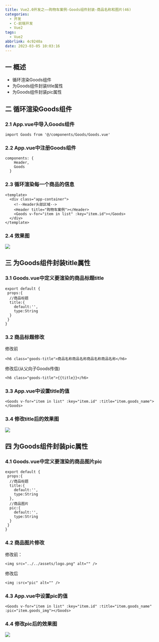 ```yaml
---
title: Vue2.0开发之——购物车案例-Goods组件封装-商品名称和图片(46)
categories:
  - 开发
  - C-前端开发
  - Vue2
tags:
  - Vue2
abbrlink: 4c9240a
date: 2023-03-05 10:03:16
---
```

## 一 概述

* 循环渲染Goods组件
* 为Goods组件封装title属性
* 为Goods组件封装pic属性

<!--more-->

## 二 循环渲染Goods组件

### 2.1 App.vue中导入Goods组件

```
import Goods from '@/components/Goods/Goods.vue'
```

### 2.2 App.vue中注册Goods组件

```
components: {
    Header,
    Goods
  }
```

### 2.3 循环渲染每一个商品的信息

```
<template>
  <div class="app-container">
    <!--Header头部区域-->
    <Header title="购物车案例"></Header>
    <Goods v-for="item in list" :key="item.id"></Goods>
  </div>
</template>
```

### 2.4 效果图
![][1]

## 三 为Goods组件封装title属性

### 3.1  Goods.vue中定义要渲染的商品标题title

```
export default {
 props:{
  //商品标题
  title:{
    default:'',
    type:String
  }
 }
}
```
### 3.2 商品标题修改

修改前

```
<h6 class="goods-title">商品名称商品名称商品名称商品名称</h6>
```

修改后(从父向子Goods传值)

```
<h6 class="goods-title">{{title}}</h6>
```

### 3.3 App.vue中设置title的值

```
<Goods v-for="item in list" :key="item.id" :title="item.goods_name"></Goods>
```

### 3.4 修改title后的效果图
![][2]

## 四 为Goods组件封装pic属性

### 4.1 Goods.vue中定义要渲染的商品图片pic

```
export default {
 props:{
  //商品标题
  title:{
    default:'',
    type:String
  },
  //商品图片
  pic:{
    default:'',
    type:String
  }
 }
}
```

### 4.2  商品图片修改

修改前：

```
<img src="../../assets/logo.png" alt="" />
```

修改后

```
<img :src="pic" alt="" />
```

### 4.3 App.vue中设置pic的值

```
<Goods v-for="item in list" :key="item.id" :title="item.goods_name" :pic="item.goods_img"></Goods>
```

###  4.4 修改pic后的效果图
![][3]




[1]:https://cdn.jsdelivr.net/gh/PGzxc/CDN/blog-vue/vue2.0-46-cart-good-list.png
[2]:https://cdn.jsdelivr.net/gh/PGzxc/CDN/blog-vue/vue2.0-46-cart-goods-name-modify.png
[3]:https://cdn.jsdelivr.net/gh/PGzxc/CDN/blog-vue/vue2.0-46-cart-goods-pic-modify.png

